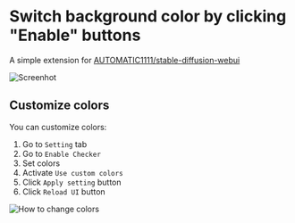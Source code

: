 
# Switch background color by clicking "Enable" buttons

A simple extension for [AUTOMATIC1111/stable-diffusion-webui](https://github.com/AUTOMATIC1111/stable-diffusion-webui)

![Screenhot](https://user-images.githubusercontent.com/963961/226173353-1663b5ba-0394-4505-8811-fcaa0711bf65.png)

## Customize colors

You can customize colors:

1. Go to ``Setting`` tab
2. Go to ``Enable Checker``
3. Set colors
4. Activate ``Use custom colors``
5. Click ``Apply setting`` button
6. Click ``Reload UI`` button

![How to change colors](https://user-images.githubusercontent.com/963961/227758528-72929965-e4fe-466e-933a-6cd02cc5b174.png)
